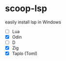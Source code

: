 # scoop-lsp
easily install lsp in Windows


- [ ] Lua
- [x] Odin
- [ ] D
- [x] Zig
- [x] Taplo (Toml)
